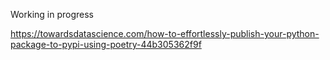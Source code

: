 Working in progress



https://towardsdatascience.com/how-to-effortlessly-publish-your-python-package-to-pypi-using-poetry-44b305362f9f